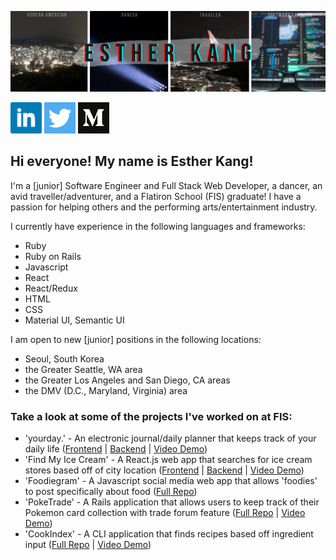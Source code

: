 ![ekang personal graphic banner](https://github.com/estherkang14/estherkang14/blob/main/pictures/githubheader.png)


<!--
add info - linkedin, github, twitter
introduction + summary
flatiron mod1-5 projects + videos
-->
<a href="https://linkedin.com/in/esther-kang/"><img src="https://github.com/estherkang14/estherkang14/blob/main/pictures/linkedin.png" width=50 height=50></a> <a href="https://twitter.com/estherk_code"><img src="https://github.com/estherkang14/estherkang14/blob/main/pictures/twitter.png" width=50 height=50></a> <a href="https://medium.com/@estherkang14"><img src="https://github.com/estherkang14/estherkang14/blob/main/pictures/medium.png" width=50 height=50></a>

<h2>Hi everyone! My name is Esther Kang!</h2>
<p>I'm a [junior] Software Engineer and Full Stack Web Developer, a dancer, an avid traveller/adventurer, and a Flatiron School (FIS) graduate! I have a passion for helping others and the performing arts/entertainment industry.
  
  
I currently have experience in the following languages and frameworks:
  - Ruby
  - Ruby on Rails
  - Javascript
  - React
  - React/Redux
  - HTML
  - CSS
  - Material UI, Semantic UI

I am open to new [junior] positions in the following locations:
  - Seoul, South Korea
  - the Greater Seattle, WA area 
  - the Greater Los Angeles and San Diego, CA areas
  - the DMV (D.C., Maryland, Virginia) area
</p>

<h3>Take a look at some of the projects I've worked on at FIS:</h3>
<p>
  
  - 'yourday.' - An electronic journal/daily planner that keeps track of your daily life (<a href="https://github.com/estherkang14/mod5-proj-frontend">Frontend</a> | <a href="https://github.com/estherkang14/mod5-proj-backend">Backend</a> | <a href="https://vimeo.com/460177737">Video Demo</a>)
  - 'Find My Ice Cream' - A React.js web app that searches for ice cream stores based off of city location (<a href="https://github.com/estherkang14/ice-cream-app-frontend">Frontend</a> | <a href="https://github.com/mjester93/ice-cream-app-backend">Backend</a> | <a href="https://vimeo.com/460740989">Video Demo</a>)
  - 'Foodiegram' - A Javascript social media web app that allows 'foodies' to post specifically about food (<a href="https://github.com/estherkang14/FoodieGramFE">Full Repo</a>)
  - 'PokeTrade' - A Rails application that allows users to keep track of their Pokemon card collection with trade forum
feature (<a href="https://github.com/estherkang14/poketrade">Full Repo</a> | <a href="https://vimeo.com/437194426">Video Demo</a>)
  - 'CookIndex' - A CLI application that finds recipes based off ingredient input (<a href="https://github.com/DevDave0/Cookindex">Full Repo</a> | <a href="https://vimeo.com/430413060">Video Demo</a>)
</p>


